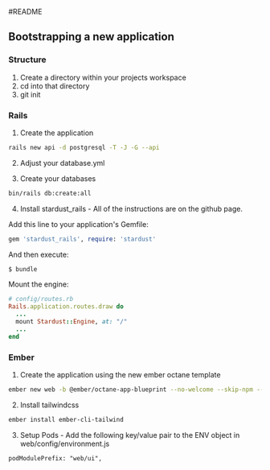 #README


## Bootstrapping a new application

### Structure

1. Create a directory within your projects workspace
2. cd into that directory
3. git init


### Rails


1. Create the application
```bash
rails new api -d postgresql -T -J -G --api
```

2. Adjust your database.yml

3. Create your databases
```bash
bin/rails db:create:all
```


4. Install stardust_rails - All of the instructions are on the github page.

Add this line to your application's Gemfile:

```ruby
gem 'stardust_rails', require: 'stardust'
```

And then execute:
```bash
$ bundle
```

Mount the engine:
```ruby
# config/routes.rb
Rails.application.routes.draw do
  ...
  mount Stardust::Engine, at: "/"
  ...
end
```


### Ember

1. Create the application using the new ember octane template  
```bash
ember new web -b @ember/octane-app-blueprint --no-welcome --skip-npm --skip-bower --skip-git
```

2. Install tailwindcss
```bash
ember install ember-cli-tailwind
```

3. Setup Pods - Add the following key/value pair to the ENV object in web/config/environment.js
```    
podModulePrefix: "web/ui",
```
